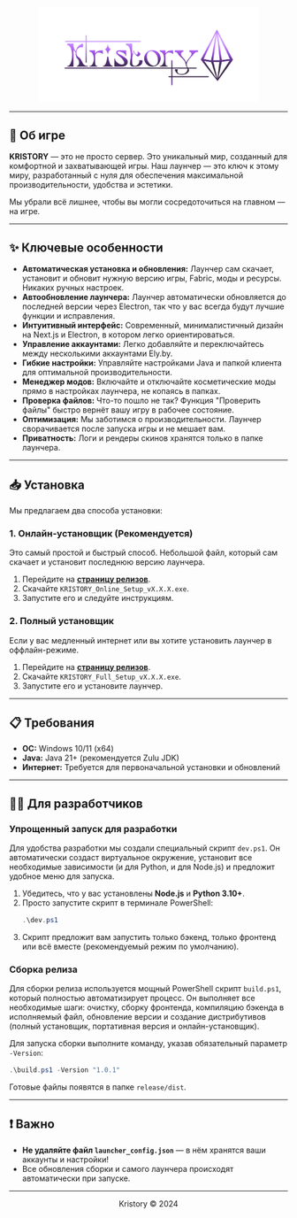 <div align="center">
  <img src="public/banner.png" alt="KRISTORY Logo" width="400"/>
</div>

---

## 🚀 **Об игре**

**KRISTORY** — это не просто сервер. Это уникальный мир, созданный для комфортной и захватывающей игры. Наш лаунчер — это ключ к этому миру, разработанный с нуля для обеспечения максимальной производительности, удобства и эстетики.

Мы убрали всё лишнее, чтобы вы могли сосредоточиться на главном — на игре.

---

## ✨ **Ключевые особенности**

-   **Автоматическая установка и обновления:** Лаунчер сам скачает, установит и обновит нужную версию игры, Fabric, моды и ресурсы. Никаких ручных настроек.
-   **Автообновление лаунчера:** Лаунчер автоматически обновляется до последней версии через Electron, так что у вас всегда будут лучшие функции и исправления.
-   **Интуитивный интерфейс:** Современный, минималистичный дизайн на Next.js и Electron, в котором легко ориентироваться.
-   **Управление аккаунтами:** Легко добавляйте и переключайтесь между несколькими аккаунтами Ely.by.
-   **Гибкие настройки:** Управляйте настройками Java и папкой клиента для оптимальной производительности.
-   **Менеджер модов:** Включайте и отключайте косметические моды прямо в настройках лаунчера, не копаясь в папках.
-   **Проверка файлов:** Что-то пошло не так? Функция "Проверить файлы" быстро вернёт вашу игру в рабочее состояние.
-   **Оптимизация:** Мы заботимся о производительности. Лаунчер сворачивается после запуска игры и не мешает вам.
-   **Приватность:** Логи и рендеры скинов хранятся только в папке лаунчера.

---

## 📥 **Установка**

Мы предлагаем два способа установки:

### **1. Онлайн-установщик (Рекомендуется)**

Это самый простой и быстрый способ. Небольшой файл, который сам скачает и установит последнюю версию лаунчера.

1.  Перейдите на **[страницу релизов](https://github.com/rulled/kristory-launcher/releases/latest)**.
2.  Скачайте `KRISTORY_Online_Setup_vX.X.X.exe`.
3.  Запустите его и следуйте инструкциям.

### **2. Полный установщик**

Если у вас медленный интернет или вы хотите установить лаунчер в оффлайн-режиме.

1.  Перейдите на **[страницу релизов](https://github.com/rulled/kristory-launcher/releases/latest)**.
2.  Скачайте `KRISTORY_Full_Setup_vX.X.X.exe`.
3.  Запустите его и установите лаунчер.

---

## 📋 **Требования**

-   **ОС:** Windows 10/11 (x64)
-   **Java:** Java 21+ (рекомендуется Zulu JDK)
-   **Интернет:** Требуется для первоначальной установки и обновлений

---

## 👨‍💻 **Для разработчиков**

### **Упрощенный запуск для разработки**

Для удобства разработки мы создали специальный скрипт `dev.ps1`. Он автоматически создаст виртуальное окружение, установит все необходимые зависимости (и для Python, и для Node.js) и предложит удобное меню для запуска.

1.  Убедитесь, что у вас установлены **Node.js** и **Python 3.10+**.
2.  Просто запустите скрипт в терминале PowerShell:
    ```powershell
    .\dev.ps1
    ```
3.  Скрипт предложит вам запустить только бэкенд, только фронтенд или всё вместе (рекомендуемый режим по умолчанию).

### **Сборка релиза**

Для сборки релиза используется мощный PowerShell скрипт `build.ps1`, который полностью автоматизирует процесс. Он выполняет все необходимые шаги: очистку, сборку фронтенда, компиляцию бэкенда в исполняемый файл, обновление версии и создание дистрибутивов (полный установщик, портативная версия и онлайн-установщик).

Для запуска сборки выполните команду, указав обязательный параметр `-Version`:

```powershell
.\build.ps1 -Version "1.0.1"
```

Готовые файлы появятся в папке `release/dist`.

---

## ❗️ **Важно**

-   **Не удаляйте файл `launcher_config.json`** — в нём хранятся ваши аккаунты и настройки!
-   Все обновления сборки и самого лаунчера происходят автоматически при запуске.

---

<p align="center">
  Kristory © 2024
</p>
